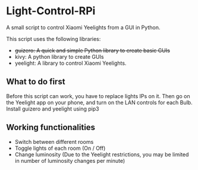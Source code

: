 # Light-Control-RPi
A small script to control Xiaomi Yeelights from a GUI in Python.

This script uses the following libraries:
- ~~guizero: A quick and simple Python library to create basic GUIs~~
- kivy: A python library to create GUIs
- yeelight: A library to control Xiaomi Yeelights.

## What to do first
Before this script can work, you have to replace lights IPs on it.
Then go on the Yeelight app on your phone, and turn on the LAN controls for each Bulb.
Install guizero and yeelight using pip3

## Working functionalities
- Switch between different rooms
- Toggle lights of each room (On / Off)
- Change luminosity (Due to the Yeelight restrictions, you may be limited in number of luminosity changes per minute)
